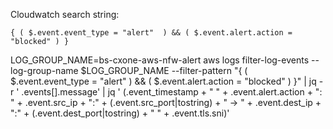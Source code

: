 
Cloudwatch search string:
```
{ ( $.event.event_type = "alert"  ) && ( $.event.alert.action = "blocked" ) }
```

LOG_GROUP_NAME=bs-cxone-aws-nfw-alert
aws logs filter-log-events --log-group-name $LOG_GROUP_NAME --filter-pattern "{ ( $.event.event_type = "alert"  ) && ( $.event.alert.action = "blocked" ) }" | jq -r ' .events[].message' |  jq ' (.event_timestamp + " " + .event.alert.action + ": " + .event.src_ip + ":" + (.event.src_port|tostring) + " -> "  + .event.dest_ip + ":" + (.event.dest_port|tostring) + " " + .event.tls.sni)'
